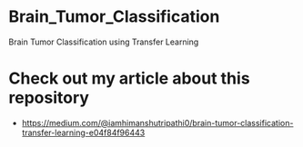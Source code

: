 # Brain_Tumor_Classification
Brain Tumor Classification using Transfer Learning
# Check out my article about this repository
- https://medium.com/@iamhimanshutripathi0/brain-tumor-classification-transfer-learning-e04f84f96443
